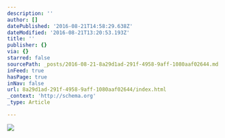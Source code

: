 ```yaml
---
description: ''
author: []
datePublished: '2016-08-21T14:58:29.638Z'
dateModified: '2016-08-21T13:20:53.193Z'
title: ''
publisher: {}
via: {}
starred: false
sourcePath: _posts/2016-08-21-8a29d1ad-291f-4958-9aff-1080aaf02644.md
inFeed: true
hasPage: true
inNav: false
url: 8a29d1ad-291f-4958-9aff-1080aaf02644/index.html
_context: 'http://schema.org'
_type: Article

---
```

![](https://the-grid-user-content.s3-us-west-2.amazonaws.com/3cf82e2c-95fd-4a34-aad4-312822935e30.jpg)